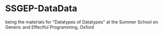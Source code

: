 # SSGEP-DataData
being the materials for "Datatypes of Datatypes" at the Summer School on Generic and Effectful Programming, Oxford
